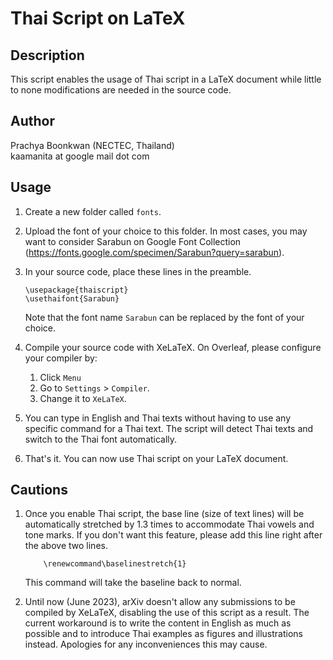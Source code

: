# Thai Script on LaTeX

## Description
This script enables the usage of Thai script in a LaTeX document
while little to none modifications are needed in the source code.

## Author
Prachya Boonkwan (NECTEC, Thailand) <br>
kaamanita at google mail dot com

## Usage

1. Create a new folder called `fonts`.
2. Upload the font of your choice to this folder. In most cases, you may want to consider Sarabun on Google Font Collection (https://fonts.google.com/specimen/Sarabun?query=sarabun).
3. In your source code, place these lines in the preamble.
   
       \usepackage{thaiscript}
       \usethaifont{Sarabun}

   Note that the font name `Sarabun` can be replaced by the font of your choice.
4. Compile your source code with XeLaTeX. On Overleaf, please configure your compiler by:
      1. Click `Menu`
      2. Go to `Settings` > `Compiler`.
      3. Change it to `XeLaTeX`.
6. You can type in English and Thai texts without having to use any specific command for a Thai text. The script will detect Thai texts and switch to the Thai font automatically.
7. That's it. You can now use Thai script on your LaTeX document.

## Cautions

1. Once you enable Thai script, the base line (size of text lines) will be automatically stretched by 1.3 times to accommodate Thai vowels and tone marks. If you don't want this feature, please add this line right after the above two lines.
       
           \renewcommand\baselinestretch{1}
       
   This command will take the baseline back to normal.
2. Until now (June 2023), arXiv doesn't allow any submissions to be compiled by XeLaTeX, disabling the use of this script as a result. The current workaround is to write the content in English as much as possible and to introduce Thai examples as figures and illustrations instead. Apologies for any inconveniences this may cause.

